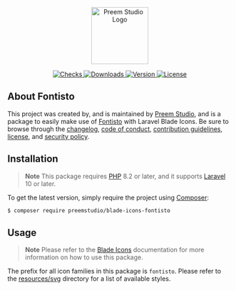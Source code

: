 <p align="center">
    <a href="https://preem.studio" target="_blank">
        <img src="https://raw.githubusercontent.com/PreemStudio/assets/main/logo-text.svg" width="128" alt="Preem Studio Logo" />
    </a>
</p>

<p align="center">
    <a href="https://github.com/PreemStudio/blade-icons-fontisto/actions">
        <img src="https://badge.sh/github/check-runs/PreemStudio/blade-icons-fontisto" alt="Checks" />
    </a>
    <a href="https://packagist.org/packages/preemstudio/blade-icons-fontisto">
        <img src="https://badge.sh/packagist/downloads/PreemStudio/blade-icons-fontisto" alt="Downloads" />
    </a>
    <a href="https://packagist.org/packages/preemstudio/blade-icons-fontisto">
        <img src="https://badge.sh/packagist/version/PreemStudio/blade-icons-fontisto" alt="Version" />
    </a>
    <a href="https://packagist.org/packages/preemstudio/blade-icons-fontisto">
        <img src="https://badge.sh/packagist/license/PreemStudio/blade-icons-fontisto" alt="License" />
    </a>
</p>

## About Fontisto

This project was created by, and is maintained by [Preem Studio](https://github.com/PreemStudio), and is a package to easily make use of [Fontisto](https://github.com/kenangundogan/fontisto) with Laravel Blade Icons. Be sure to browse through the [changelog](CHANGELOG.md), [code of conduct](.github/CODE_OF_CONDUCT.md), [contribution guidelines](.github/CONTRIBUTING.md), [license](LICENSE), and [security policy](.github/SECURITY.md).

## Installation

> **Note**
> This package requires [PHP](https://www.php.net/) 8.2 or later, and it supports [Laravel](https://laravel.com/) 10 or later.

To get the latest version, simply require the project using [Composer](https://getcomposer.org/):

```bash
$ composer require preemstudio/blade-icons-fontisto
```

## Usage

> **Note**
> Please refer to the [Blade Icons](https://github.com/PreemStudio/blade-icons) documentation for more information on how to use this package.

The prefix for all icon families in this package is `fontisto`. Please refer to the [resources/svg](/resources/svg) directory for a list of available styles.
